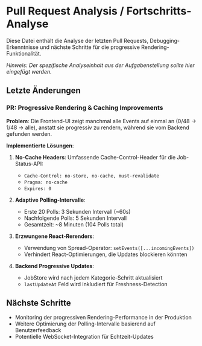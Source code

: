 # Pull Request Analysis / Fortschritts-Analyse

Diese Datei enthält die Analyse der letzten Pull Requests, Debugging-Erkenntnisse und nächste Schritte für die progressive Rendering-Funktionalität.

*Hinweis: Der spezifische Analyseinhalt aus der Aufgabenstellung sollte hier eingefügt werden.*

## Letzte Änderungen

### PR: Progressive Rendering & Caching Improvements

**Problem**: Die Frontend-UI zeigt manchmal alle Events auf einmal an (0/48 -> 1/48 -> alle), anstatt sie progressiv zu rendern, während sie vom Backend gefunden werden.

**Implementierte Lösungen**:

1. **No-Cache Headers**: Umfassende Cache-Control-Header für die Job-Status-API:
   - `Cache-Control: no-store, no-cache, must-revalidate`
   - `Pragma: no-cache`
   - `Expires: 0`

2. **Adaptive Polling-Intervalle**: 
   - Erste 20 Polls: 3 Sekunden Intervall (~60s)
   - Nachfolgende Polls: 5 Sekunden Intervall
   - Gesamtzeit: ~8 Minuten (104 Polls total)

3. **Erzwungene React-Rerenders**: 
   - Verwendung von Spread-Operator: `setEvents([...incomingEvents])`
   - Verhindert React-Optimierungen, die Updates blockieren könnten

4. **Backend Progressive Updates**: 
   - JobStore wird nach jedem Kategorie-Schritt aktualisiert
   - `lastUpdateAt` Feld wird inkludiert für Freshness-Detection

## Nächste Schritte

- Monitoring der progressiven Rendering-Performance in der Produktion
- Weitere Optimierung der Polling-Intervalle basierend auf Benutzerfeedback
- Potentielle WebSocket-Integration für Echtzeit-Updates